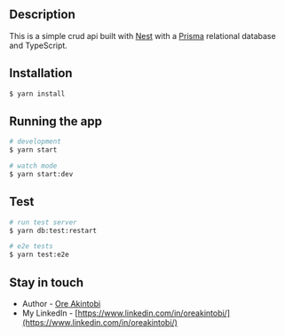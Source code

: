 ## Description

This is a simple crud api built with [Nest](https://github.com/nestjs/nest) with a [Prisma](https://prisma.io/) relational database and TypeScript.

## Installation

```bash
$ yarn install
```

## Running the app

```bash
# development
$ yarn start

# watch mode
$ yarn start:dev
```

## Test

```bash
# run test server
$ yarn db:test:restart

# e2e tests
$ yarn test:e2e
```

## Stay in touch

- Author - [Ore Akintobi](https://github.com/OreAkintobi)
- My LinkedIn - [https://www.linkedin.com/in/oreakintobi/](https://www.linkedin.com/in/oreakintobi/)
